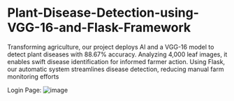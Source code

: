 # Plant-Disease-Detection-using-VGG-16-and-Flask-Framework
Transforming agriculture, our project deploys AI and a VGG-16 model to detect
plant diseases with 88.67% accuracy. Analyzing 4,000 leaf images, it enables swift
disease identification for informed farmer action. Using Flask, our automatic
system streamlines disease detection, reducing manual farm monitoring efforts

Login Page:
![image](https://github.com/biki007/Plant-Disease-Detection-using-VGG-16-and-Flask-Framework/assets/69428963/f8c8d95c-6bb5-4394-9549-891287690236)
